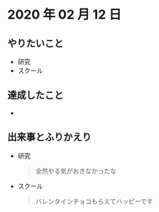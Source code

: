 # 2020 年 02 月 12 日

## やりたいこと

- 研究
- スクール

## 達成したこと

-

## 出来事とふりかえり

- 研究
  > 全然やる気がおきなかったな
- スクール
  > バレンタインチョコもらえてハッピーです
